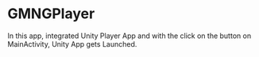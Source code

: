 # GMNGPlayer

In this app, integrated Unity Player App and with the click on the button on MainActivity, Unity App gets Launched.
